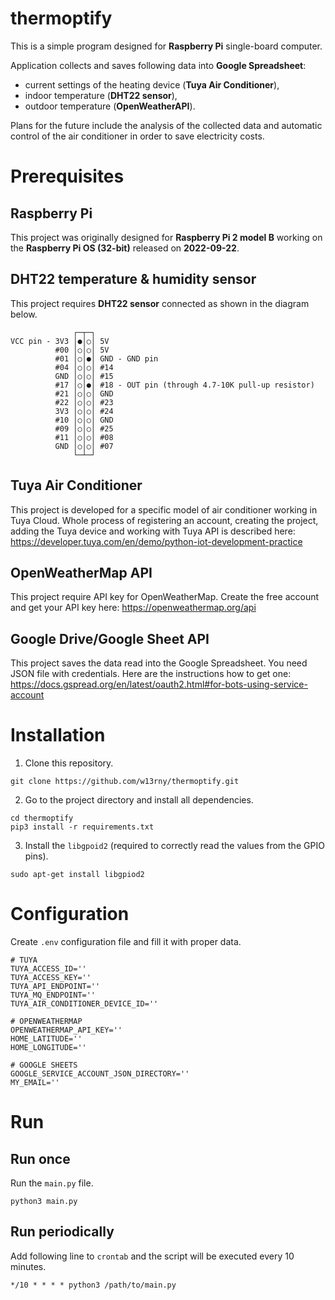 # thermoptify

This is a simple program designed for **Raspberry Pi** single-board computer.

Application collects and saves following data into **Google Spreadsheet**:
* current settings of the heating device (**Tuya Air Conditioner**),
* indoor temperature (**DHT22 sensor**),
* outdoor temperature (**OpenWeatherAPI**).

Plans for the future include the analysis of the collected data and automatic control of the air conditioner in order to save electricity costs.

# Prerequisites

## Raspberry Pi

This project was originally designed for **Raspberry Pi 2 model B** working on the **Raspberry Pi OS (32-bit)** released on **2022-09-22**.

## DHT22 temperature & humidity sensor

This project requires **DHT22 sensor** connected as shown in the diagram below.

```
              ┌─┬─┐
VCC pin - 3V3 │●│○│ 5V
          #00 │○│○│ 5V
          #01 │○│●│ GND - GND pin
          #04 │○│○│ #14
          GND │○│○│ #15
          #17 │○│●│ #18 - OUT pin (through 4.7-10K pull-up resistor)
          #21 │○│○│ GND
          #22 │○│○│ #23
          3V3 │○│○│ #24
          #10 │○│○│ GND
          #09 │○│○│ #25
          #11 │○│○│ #08
          GND │○│○│ #07
              └─┴─┘
```

## Tuya Air Conditioner

This project is developed for a specific model of air conditioner working in Tuya Cloud.
Whole process of registering an account, creating the project, adding the Tuya device and working with Tuya API is described here: https://developer.tuya.com/en/demo/python-iot-development-practice

## OpenWeatherMap API

This project require API key for OpenWeatherMap. Create the free account and get your API key here:
https://openweathermap.org/api

## Google Drive/Google Sheet API

This project saves the data read into the Google Spreadsheet. You need JSON file with credentials. Here are the instructions how to get one:
https://docs.gspread.org/en/latest/oauth2.html#for-bots-using-service-account

# Installation

1. Clone this repository.

```
git clone https://github.com/w13rny/thermoptify.git
```

2. Go to the project directory and install all dependencies.

```
cd thermoptify
pip3 install -r requirements.txt
```

3. Install the `libgpoid2` (required to correctly read the values from the GPIO pins).

```
sudo apt-get install libgpiod2
```

# Configuration

Create `.env` configuration file and fill it with proper data.

```
# TUYA
TUYA_ACCESS_ID=''
TUYA_ACCESS_KEY=''
TUYA_API_ENDPOINT=''
TUYA_MQ_ENDPOINT=''
TUYA_AIR_CONDITIONER_DEVICE_ID=''

# OPENWEATHERMAP
OPENWEATHERMAP_API_KEY=''
HOME_LATITUDE=''
HOME_LONGITUDE=''

# GOOGLE SHEETS
GOOGLE_SERVICE_ACCOUNT_JSON_DIRECTORY=''
MY_EMAIL=''
```

# Run

## Run once

Run the `main.py` file.

```
python3 main.py
```

## Run periodically

Add following line to `crontab` and the script will be executed every 10 minutes.

```
*/10 * * * * python3 /path/to/main.py
```